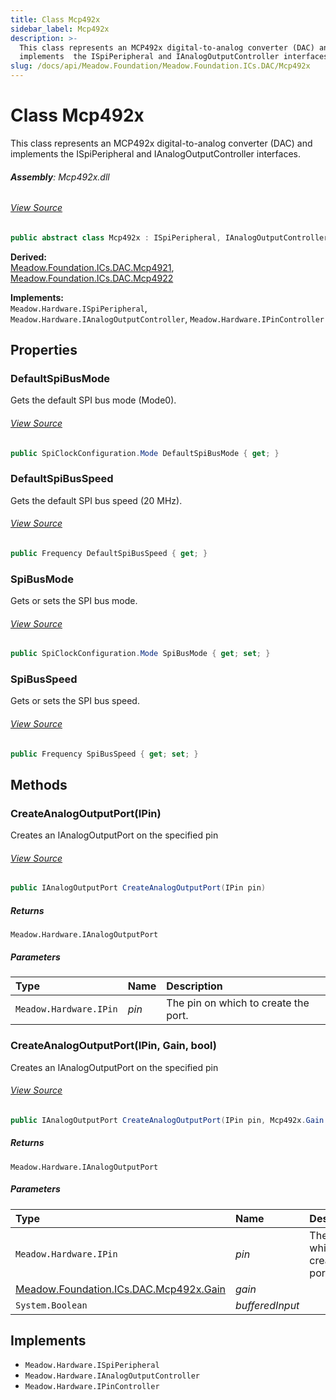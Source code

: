 ```yaml
---
title: Class Mcp492x
sidebar_label: Mcp492x
description: >-
  This class represents an MCP492x digital-to-analog converter (DAC) and
  implements  the ISpiPeripheral and IAnalogOutputController interfaces.
slug: /docs/api/Meadow.Foundation/Meadow.Foundation.ICs.DAC/Mcp492x
---
```

# Class Mcp492x
This class represents an MCP492x digital-to-analog converter (DAC) and implements 
the ISpiPeripheral and IAnalogOutputController interfaces.

###### **Assembly**: Mcp492x.dll
###### [View Source](https://github.com/WildernessLabs/Meadow.Foundation.git/blob/develop/Source/Meadow.Foundation.Peripherals/ICs.DAC.Mcp492x/Driver/Mcp492x.cs#L12)
```csharp title="Declaration"
public abstract class Mcp492x : ISpiPeripheral, IAnalogOutputController, IPinController
```
**Derived:**  
[Meadow.Foundation.ICs.DAC.Mcp4921](../Meadow.Foundation.ICs.DAC/Mcp4921), [Meadow.Foundation.ICs.DAC.Mcp4922](../Meadow.Foundation.ICs.DAC/Mcp4922)

**Implements:**  
`Meadow.Hardware.ISpiPeripheral`, `Meadow.Hardware.IAnalogOutputController`, `Meadow.Hardware.IPinController`

## Properties
### DefaultSpiBusMode
Gets the default SPI bus mode (Mode0).
###### [View Source](https://github.com/WildernessLabs/Meadow.Foundation.git/blob/develop/Source/Meadow.Foundation.Peripherals/ICs.DAC.Mcp492x/Driver/Mcp492x.cs#L25)
```csharp title="Declaration"
public SpiClockConfiguration.Mode DefaultSpiBusMode { get; }
```
### DefaultSpiBusSpeed
Gets the default SPI bus speed (20 MHz).
###### [View Source](https://github.com/WildernessLabs/Meadow.Foundation.git/blob/develop/Source/Meadow.Foundation.Peripherals/ICs.DAC.Mcp492x/Driver/Mcp492x.cs#L30)
```csharp title="Declaration"
public Frequency DefaultSpiBusSpeed { get; }
```
### SpiBusMode
Gets or sets the SPI bus mode.
###### [View Source](https://github.com/WildernessLabs/Meadow.Foundation.git/blob/develop/Source/Meadow.Foundation.Peripherals/ICs.DAC.Mcp492x/Driver/Mcp492x.cs#L35)
```csharp title="Declaration"
public SpiClockConfiguration.Mode SpiBusMode { get; set; }
```
### SpiBusSpeed
Gets or sets the SPI bus speed.
###### [View Source](https://github.com/WildernessLabs/Meadow.Foundation.git/blob/develop/Source/Meadow.Foundation.Peripherals/ICs.DAC.Mcp492x/Driver/Mcp492x.cs#L40)
```csharp title="Declaration"
public Frequency SpiBusSpeed { get; set; }
```
## Methods
### CreateAnalogOutputPort(IPin)
Creates an IAnalogOutputPort on the specified pin
###### [View Source](https://github.com/WildernessLabs/Meadow.Foundation.git/blob/develop/Source/Meadow.Foundation.Peripherals/ICs.DAC.Mcp492x/Driver/Mcp492x.cs#L94)
```csharp title="Declaration"
public IAnalogOutputPort CreateAnalogOutputPort(IPin pin)
```

##### Returns

`Meadow.Hardware.IAnalogOutputPort`

##### Parameters

| Type | Name | Description |
|:--- |:--- |:--- |
| `Meadow.Hardware.IPin` | *pin* | The pin on which to create the port. |

### CreateAnalogOutputPort(IPin, Gain, bool)
Creates an IAnalogOutputPort on the specified pin
###### [View Source](https://github.com/WildernessLabs/Meadow.Foundation.git/blob/develop/Source/Meadow.Foundation.Peripherals/ICs.DAC.Mcp492x/Driver/Mcp492x.cs#L100)
```csharp title="Declaration"
public IAnalogOutputPort CreateAnalogOutputPort(IPin pin, Mcp492x.Gain gain = Gain.Gain1x, bool bufferedInput = false)
```

##### Returns

`Meadow.Hardware.IAnalogOutputPort`

##### Parameters

| Type | Name | Description |
|:--- |:--- |:--- |
| `Meadow.Hardware.IPin` | *pin* | The pin on which to create the port. |
| [Meadow.Foundation.ICs.DAC.Mcp492x.Gain](../Meadow.Foundation.ICs.DAC/Mcp492x.Gain) | *gain* |  |
| `System.Boolean` | *bufferedInput* |  |


## Implements

* `Meadow.Hardware.ISpiPeripheral`
* `Meadow.Hardware.IAnalogOutputController`
* `Meadow.Hardware.IPinController`
